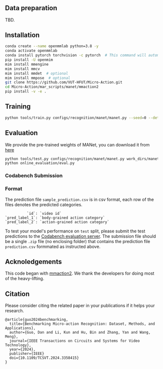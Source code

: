 #

## Data preparation
TBD.


## Installation
```bash
conda create --name openmmlab python=3.8 -y
conda activate openmmlab
conda install pytorch torchvision -c pytorch  # This command will automatically install the latest version PyTorch and cudatoolkit, please check whether they match your environment.
pip install -U openmim
mim install mmengine
mim install mmcv
mim install mmdet  # optional
mim install mmpose  # optional
git clone https://github.com/VUT-HFUT/Micro-Action.git
cd Micro-Action/mar_scripts/manet/mmaction2
pip install -v -e .

```
## Training

```bash
python tools/train.py configs/recognition/manet/manet.py --seed=0 --deterministic

```

## Evaluation 
We provide the pre-trained weights of MANet, you can download it from [here](https://drive.google.com/file/d/1AUwyGPSgOD-EE7scR7skH-SMZ8kCojCs/view?usp=sharing)

``` bash
python tools/test.py configs/recognition/manet/manet.py work_dirs/manet/best_top1_acc_epoch_40.pth --dump online_evaluation/test_result.pickle
python online_evaluation/eval.py
```

### Codabench Submission

### Format
The prediction file `sample_prediction.csv` is in csv format, each row of the files denotes the predicted categories. 
```
          `id`: `video id`
`pred_label_1`: `body-grained action category`
`pred_label_2`: `action-grained action category`
```

To test your model's performance on `test` split, please submit the test predictions to the [Codabench evaluation server](https://www.codabench.org/competitions/3264/). The submission file should be a single `.zip` file (no enclosing folder) that contains the prediction file `prediction.csv` formmated as instructed above.  

## Acknoledgements 
This code began with [mmaction2](https://github.com/open-mmlab/mmaction2). We thank the developers for doing most of the heavy-lifting. 


## Citation 
Please consider citing the related paper in your publications if it helps your research.

```
@article{guo2024benchmarking,
  title={Benchmarking Micro-action Recognition: Dataset, Methods, and Applications},
  author={Guo, Dan and Li, Kun and Hu, Bin and Zhang, Yan and Wang, Meng},
  journal={IEEE Transactions on Circuits and Systems for Video Technology},
  year={2024},
  publisher={IEEE}
  doi={10.1109/TCSVT.2024.3358415}
}
```